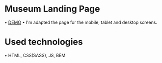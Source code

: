# Museum Landing Page
• [DEMO](https://danylolipar.github.io/museum_landing/)
• I'm adapted the page for the mobile, tablet and desktop screens.
# Used technologies
• HTML, CSS(SASS), JS, BEM
